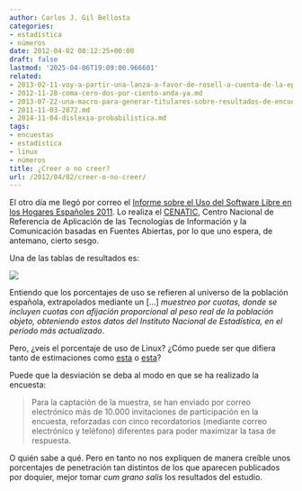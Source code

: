 ```yaml
---
author: Carlos J. Gil Bellosta
categories:
- estadística
- números
date: 2012-04-02 08:12:25+00:00
draft: false
lastmod: '2025-04-06T19:09:00.966601'
related:
- 2013-02-11-voy-a-partir-una-lanza-a-favor-de-rosell-a-cuenta-de-la-epa.md
- 2012-11-28-coma-cero-dos-por-ciento-anda-ya.md
- 2013-07-22-una-macro-para-generar-titulares-sobre-resultados-de-encuestas.md
- 2011-11-03-2872.md
- 2014-11-04-dislexia-probabilistica.md
tags:
- encuestas
- estadística
- linux
- números
title: ¿Creer o no creer?
url: /2012/04/02/creer-o-no-creer/
---
```


El otro día me llegó por correo el [Informe sobre el Uso del Software Libre en los Hogares Españoles 2011](http://www.cenatic.es/dossier/panel-informe-hogar2011). Lo realiza el [CENATIC](http://www.cenatic.es/), Centro Nacional de Referencia de Aplicación de las Tecnologías de Información y la Comunicación basadas en Fuentes Abiertas, por lo que uno espera, de antemano, cierto sesgo.

Una de las tablas de resultados es:

[![](/wp-uploads/2012/04/linux_market_share_spain.png#center)
](/wp-uploads/2012/04/linux_market_share_spain.png#center)

Entiendo que los porcentajes de uso se refieren al universo de la población española, extrapolados mediante un [...] _muestreo por cuotas, donde se incluyen cuotas con afijación proporcional al peso real de la población objeto, obteniendo estos datos del Instituto Nacional de Estadística, en el período más actualizado_.

Pero, ¿veis el porcentaje de uso de Linux? ¿Cómo puede ser que difiera tanto de estimaciones como [esta](http://www.netmarketshare.com/operating-system-market-share.aspx?qprid=8&qpcustomd=0&qpaf=-000%09101%09ES%0D) o [esta](http://royal.pingdom.com/2011/05/12/the-top-20-strongholds-for-desktop-linux/)?

Puede que la desviación se deba al modo en que se ha realizado la encuesta:

 >Para la captación de la muestra, se han enviado por correo electrónico más de 10.000 invitaciones de participación en la encuesta, reforzadas con cinco recordatorios (mediante correo electrónico y teléfono) diferentes para poder maximizar la tasa de respuesta.

O quién sabe a qué. Pero en tanto no nos expliquen de manera creíble unos porcentajes de penetración tan distintos de los que aparecen publicados por doquier, mejor tomar _cum grano salis_ los resultados del estudio.